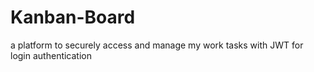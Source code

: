 # Kanban-Board
a platform to securely access and manage my work tasks with JWT for login authentication
